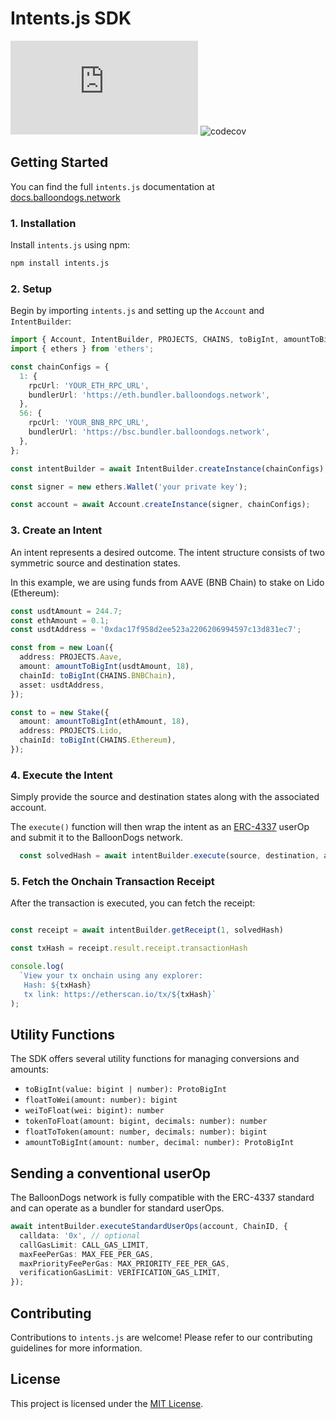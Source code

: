 # Intents.js SDK

![NPM Version](https://img.shields.io/npm/v/intents.js)
![codecov](https://codecov.io/gh/blndgs/intents.js/graph/badge.svg?token=TAVORU8E7D)

## Getting Started

You can find the full `intents.js` documentation at [docs.balloondogs.network](https://docs.balloondogs.network/solution/sdk)

### 1. Installation

Install `intents.js` using npm:

```bash
npm install intents.js
```

### 2. Setup

Begin by importing `intents.js` and setting up the `Account` and `IntentBuilder`:

```typescript
import { Account, IntentBuilder, PROJECTS, CHAINS, toBigInt, amountToBigInt, Asset, Stake } from 'intents.js';
import { ethers } from 'ethers';

const chainConfigs = {
  1: {
    rpcUrl: 'YOUR_ETH_RPC_URL',
    bundlerUrl: 'https://eth.bundler.balloondogs.network',
  },
  56: {
    rpcUrl: 'YOUR_BNB_RPC_URL',
    bundlerUrl: 'https://bsc.bundler.balloondogs.network',
  },
};

const intentBuilder = await IntentBuilder.createInstance(chainConfigs);

const signer = new ethers.Wallet('your private key');

const account = await Account.createInstance(signer, chainConfigs);
```

### 3. Create an Intent
An intent represents a desired outcome. The intent structure consists of two symmetric source and destination states.

In this example, we are using funds from AAVE (BNB Chain) to stake on Lido (Ethereum):
```typescript
const usdtAmount = 244.7;
const ethAmount = 0.1;
const usdtAddress = '0xdac17f958d2ee523a2206206994597c13d831ec7';

const from = new Loan({
  address: PROJECTS.Aave,
  amount: amountToBigInt(usdtAmount, 18),
  chainId: toBigInt(CHAINS.BNBChain),
  asset: usdtAddress,
});

const to = new Stake({
  amount: amountToBigInt(ethAmount, 18),
  address: PROJECTS.Lido,
  chainId: toBigInt(CHAINS.Ethereum),
});

```

### 4. Execute the Intent
Simply provide the source and destination states along with the associated account.

The `execute()` function will then wrap the intent as an [ERC-4337](https://eips.ethereum.org/EIPS/eip-4337) userOp and submit it to the BalloonDogs network.
 

```typescript
  const solvedHash = await intentBuilder.execute(source, destination, account);
```

### 5. Fetch the Onchain Transaction Receipt
After the transaction is executed, you can fetch the receipt:
```typescript

const receipt = await intentBuilder.getReceipt(1, solvedHash)

const txHash = receipt.result.receipt.transactionHash

console.log(
  `View your tx onchain using any explorer:
   Hash: ${txHash}
   tx link: https://etherscan.io/tx/${txHash}`
);
```

## Utility Functions

The SDK offers several utility functions for managing conversions and amounts:

- `toBigInt(value: bigint | number): ProtoBigInt`
- `floatToWei(amount: number): bigint`
- `weiToFloat(wei: bigint): number`
- `tokenToFloat(amount: bigint, decimals: number): number`
- `floatToToken(amount: number, decimals: number): bigint`
- `amountToBigInt(amount: number, decimal: number): ProtoBigInt`

## Sending a conventional userOp
The BalloonDogs network is fully compatible with the ERC-4337 standard and can operate as a bundler for standard userOps.
```typescript
await intentBuilder.executeStandardUserOps(account, ChainID, {
  calldata: '0x', // optional
  callGasLimit: CALL_GAS_LIMIT,
  maxFeePerGas: MAX_FEE_PER_GAS,
  maxPriorityFeePerGas: MAX_PRIORITY_FEE_PER_GAS,
  verificationGasLimit: VERIFICATION_GAS_LIMIT,
});
```


## Contributing

Contributions to `intents.js` are welcome! Please refer to our contributing guidelines for more information.

## License

This project is licensed under the [MIT License](LICENSE).
